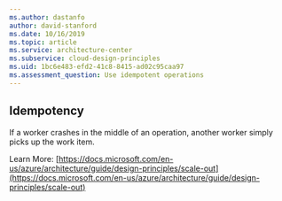 ```yaml
---
ms.author: dastanfo
author: david-stanford
ms.date: 10/16/2019
ms.topic: article
ms.service: architecture-center
ms.subservice: cloud-design-principles
ms.uid: 1bc6e483-efd2-41c8-8415-ad02c95caa97
ms.assessment_question: Use idempotent operations
---
```

## Idempotency

If a worker crashes in the middle of an operation, another worker simply picks up the work item.

Learn More: [https://docs.microsoft.com/en-us/azure/architecture/guide/design-principles/scale-out](https://docs.microsoft.com/en-us/azure/architecture/guide/design-principles/scale-out)
